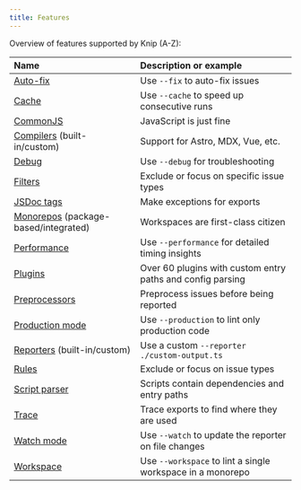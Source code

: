 ```yaml
---
title: Features
---
```


Overview of features supported by Knip (A-Z):

| Name                                      | Description or example                                     |
| :---------------------------------------- | :--------------------------------------------------------- |
| [Auto-fix][1]                             | Use `--fix` to auto-fix issues                             |
| [Cache][2]                                | Use `--cache` to speed up consecutive runs                 |
| [CommonJS][3]                             | JavaScript is just fine                                    |
| [Compilers][4] (built-in/custom)          | Support for Astro, MDX, Vue, etc.                          |
| [Debug][5]                                | Use `--debug` for troubleshooting                          |
| [Filters][6]                              | Exclude or focus on specific issue types                   |
| [JSDoc tags][7]                           | Make exceptions for exports                                |
| [Monorepos][8] (package-based/integrated) | Workspaces are first-class citizen                         |
| [Performance][9]                          | Use `--performance` for detailed timing insights           |
| [Plugins][10]                             | Over 60 plugins with custom entry paths and config parsing |
| [Preprocessors][11]                       | Preprocess issues before being reported                    |
| [Production mode][12]                     | Use `--production` to lint only production code            |
| [Reporters][13] (built-in/custom)         | Use a custom `--reporter ./custom-output.ts`               |
| [Rules][14]                               | Exclude or focus on issue types                            |
| [Script parser][15]                       | Scripts contain dependencies and entry paths               |
| [Trace][16]                               | Trace exports to find where they are used                  |
| [Watch mode][17]                          | Use `--watch` to update the reporter on file changes       |
| [Workspace][18]                           | Use `--workspace` to lint a single workspace in a monorepo |

[1]: ../features/auto-fix.mdx
[2]: ../reference/cli.md#--cache
[3]: ../guides/working-with-commonjs.md
[4]: ../features/compilers.md
[5]: ../guides/troubleshooting.md#issues-reported-by-knip
[6]: ../features/rules-and-filters.md#filters
[7]: ../reference/jsdoc-tsdoc-tags.md
[8]: ../features/monorepos-and-workspaces.md
[9]: ../reference/cli.md#--performance
[10]: ../explanations/plugins.md
[11]: ../features/reporters.md#preprocessors
[12]: ../features/production-mode.md
[13]: ../features/reporters.md
[14]: ../features/rules-and-filters.md#rules
[15]: ../features/script-parser.md
[16]: ../guides/troubleshooting.md#trace
[17]: ../reference/cli.md#--watch
[18]: ../features/monorepos-and-workspaces#lint-a-single-workspace
